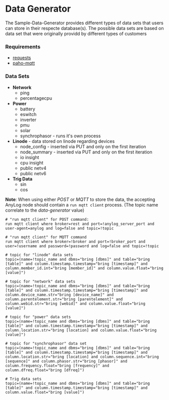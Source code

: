 # Data Generator 
The Sample-Data-Generator provides different types of data sets that users can store in their respecte database(s). 
The possible data sets are based on data set that were originally providd by different types of customers

### Requirements
   * [requests](https://pypi.org/project/requests)
   * [paho-mqtt](https://pypi.org/project/paho-mqtt/)
   

### Data Sets
* **Network**
  * ping
  * percentagecpu
* **Power**
  * battery
  * eswitch
  * inverter
  * pmu
  * solar
  * synchrophasor - runs it's own process
* **Linode** - data stored on linode regarding devices
  * node_config - inserted via PUT and only on the first iteration
  * node_summary - inserted via PUT and only on the first iteration
  * io insight
  * cpu insight
  * public netv4
  * public netv6
* **Trig Data**
  * sin
  * cos

  
**Note**: When using either _POST_ or _MQTT_ to store the data, the accepting AnyLog node should contain a 
  `run mqtt client` process. (The topic name correlate to the _data-generator_ value)

```anylog
# "run mqtt client" for POST command: 
run mqtt client where broker=rest and port=!anylog_server_port and user-agent=anylog and log=false and topic=!topic

# "run mqtt client" for MQTT command
run mqtt client where broker=!broker and port=!broker_port and user=!username and password=!password and log=false and topic=!topic

# topic for "linode" data sets 
topic=(name=!topic_name and dbms="bring [dbms]" and table="bring [table]" and column.timestamp.timestamp="bring [timestamp]" and column.member_id.int="bring [member_id]" and column.value.float="bring [value]")

# topic for "network" data sets
topic=(name=!topic_name and dbms="bring [dbms]" and table="bring [table]" and column.timestamp.timestamp="bring [timestamp]" and column.device_name.str="bring [device_name]" and column.parentelement.str="bring [parentelement]" and column.webid.str="bring [webid]" and column.value.float="bring [value]") 

# topic for "power" data sets  
topic=(name=!topic_name and dbms="bring [dbms]" and table="bring [table]" and column.timestamp.timestamp="bring [timestamp]" and column.location.str="bring [location] and column.value.float="bring [value]")

# topic for "synchrophasor" data set 
topic=(name=!topic_name and dbms="bring [dbms]" and table="bring [table]" and column.timestamp.timestamp="bring [timestamp]" and column.location.str="bring [location] and column.sequence.int="bring [sequence]" and column.phasor.str="bring [phasor]" and column.frequency.float="bring [frequency]" and column.dfreq.float="bring [dfreq]")

# Trig data sets
topic=(name=!topic_name and dbms="bring [dbms]" and table="bring [table]" and column.timestamp.timestamp="bring [timestamp]" and column.value.float="bring [value]")
```

 
